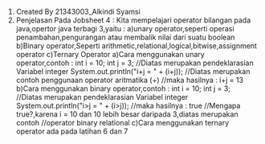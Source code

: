 1. Created By 21343003_Alkindi Syamsi 
2. Penjelasan Pada Jobsheet 4 : Kita mempelajari operator bilangan pada java,opertor java terbagi 3,yaitu : a)unary operator,seperti operasi penambahan,pengurangan atau membalik nilai dari suatu boolean b)Binary operator,Seperti arithmetic,relational,logical,bitwise,assignment operator c)Ternary Operator
a)Cara menggunakan unary operator,contoh : int i = 10; int j = 3; //Diatas merupakan pendeklarasian Variabel integer System.out.println("i+j = " + (i+j)); //Diatas merupakan contoh penggunaan operator aritmatika (+) //maka hasilnya : i+j = 13
b)Cara menggunakan binary operator,contoh : int i = 10; int j = 3; //Diatas merupakan pendeklarasian Variabel integer System.out.println("i>j = " + (i>j)); //maka hasilnya : true //Mengapa true?,karena i = 10 dan 10 lebih besar daripada 3,diatas merupakan contoh //operator binary relational
c)Cara menggunakan ternary operator ada pada latihan 6 dan 7
